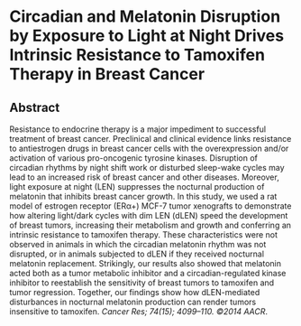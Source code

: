 # Circadian and Melatonin Disruption by Exposure to Light at Night Drives Intrinsic Resistance to Tamoxifen Therapy in Breast Cancer

## Abstract

Resistance to endocrine therapy is a major impediment to successful treatment of breast cancer. Preclinical and clinical evidence links resistance to antiestrogen drugs in breast cancer cells with the overexpression and/or activation of various pro-oncogenic tyrosine kinases. Disruption of circadian rhythms by night shift work or disturbed sleep-wake cycles may lead to an increased risk of breast cancer and other diseases. Moreover, light exposure at night (LEN) suppresses the nocturnal production of melatonin that inhibits breast cancer growth. In this study, we used a rat model of estrogen receptor (ERα+) MCF-7 tumor xenografts to demonstrate how altering light/dark cycles with dim LEN (dLEN) speed the development of breast tumors, increasing their metabolism and growth and conferring an intrinsic resistance to tamoxifen therapy. These characteristics were not observed in animals in which the circadian melatonin rhythm was not disrupted, or in animals subjected to dLEN if they received nocturnal melatonin replacement. Strikingly, our results also showed that melatonin acted both as a tumor metabolic inhibitor and a circadian-regulated kinase inhibitor to reestablish the sensitivity of breast tumors to tamoxifen and tumor regression. Together, our findings show how dLEN-mediated disturbances in nocturnal melatonin production can render tumors insensitive to tamoxifen. _Cancer Res; 74(15); 4099–110. ©2014 AACR_. 